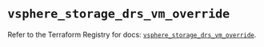 # `vsphere_storage_drs_vm_override`

Refer to the Terraform Registry for docs: [`vsphere_storage_drs_vm_override`](https://registry.terraform.io/providers/hashicorp/vsphere/2.9.0/docs/resources/storage_drs_vm_override).
